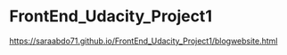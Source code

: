 # FrontEnd_Udacity_Project1


https://saraabdo71.github.io/FrontEnd_Udacity_Project1/blogwebsite.html